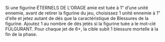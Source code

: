 Si une figurine ÉTERNELS DE L'ORAGE amie est tuée à 1" d’une unité ennemie, avant de retirer la figurine du jeu, choisissez 1 unité ennemie à 1" d'elle et jetez autant de dés que la caractéristique de Blessures de la figurine. Ajoutez 1 au nombre de dés jetés si la figurine tuée a le mot-clé FULGURANT. Pour chaque jet de 6+, la cible subit 1 blessure mortelle à la fin de la phase.